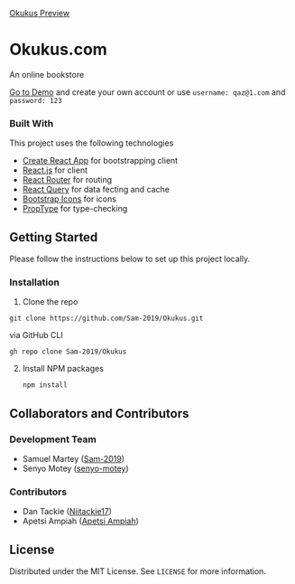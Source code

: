 [Okukus Preview](https://okukus.netlify.app)

# Okukus.com

An online bookstore

<!-- We sell physical copies of all books via the web. -->

[Go to Demo](https://okukus.netlify.app) and create your own account or use `username: qaz@1.com` and `password: 123`

### Built With

This project uses the following technologies

- [Create React App](https://github.com/facebook/create-react-app) for bootstrapping client
- [React.js](https://reactjs.org) for client
- [React Router](https://reacttraining.com/react-router/) for routing
- [React Query](https://react-query.tanstack.com) for data fecting and cache
- [Bootstrap Icons](https://icons.getbootstrap.com) for icons
- [PropType](https://www.npmjs.com/package/prop-types) for type-checking

 <!-- <details open="open">
  <ol>
    <li>
      <a href="#about-the-project">Front-end Tech</a>
      <ul>
        <li><a href="https://reactjs.org">React</a></li>
        <li><a href="https://reactrouter.com">React Router</a></li>
         <li><a href="https://react-query.tanstack.com">React Query</a><li>        
        <li><a href="https://icons.getbootstrap.com">Bootstrap Icons</a><li>    
        <li><a href="https://www.npmjs.com/package/prop-types">prop-types</a><li>    
      </ul>
    </li>
    <li>
      <a href="#getting-started">Back-end Tech</a>
      <ul>
      <li><a href="php.net">PHP</a></li>
      </ul>
    </li>
   
  </ol>
</details> -->

<!-- GETTING STARTED -->

## Getting Started

Please follow the instructions below to set up this project locally.

<!--To get a local copy up and running, please follow these simple example steps.-->

<!-- LICENSE -->
<!-- 
### Clone Repo

Clone the Okukus Git repo:

```
git clone https://github.com/Sam-2019/Okukus.git
```

Via GitHub CLI

```
gh repo clone Sam-2019/Okukus
``` -->

### Installation

1. Clone the repo

```
git clone https://github.com/Sam-2019/Okukus.git
```

via GitHub CLI

```
gh repo clone Sam-2019/Okukus
```

2. Install NPM packages
   ```sh
   npm install
   ```


## Collaborators and Contributors

### Development Team

- Samuel Martey ([Sam-2019](https://github.com/Sam-2019))
- Senyo Motey ([senyo-motey](https://github.com/senyo-motey))

 ### Contributors

- Dan Tackie ([Niitackie17](https://github.com/Niitackie17)) 
- Apetsi Ampiah ([Apetsi Ampiah](https://github.com/aapetsi)) 

## License

Distributed under the MIT License. See `LICENSE` for more information.
